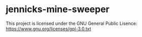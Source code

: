 # jennicks-mine-sweeper
This project is licensed under the GNU General Public Lisence: https://www.gnu.org/licenses/gpl-3.0.txt
